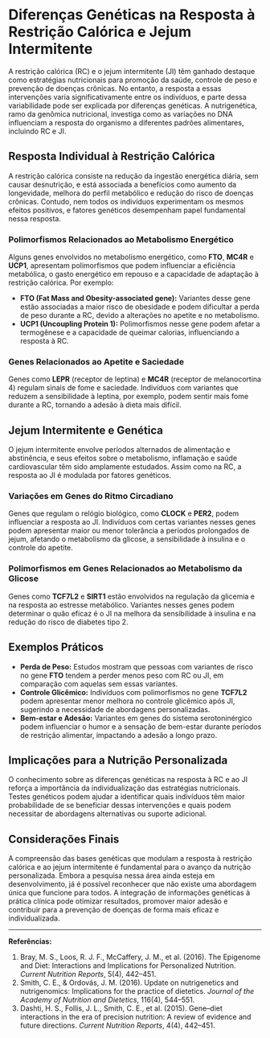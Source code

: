 
# Diferenças Genéticas na Resposta à Restrição Calórica e Jejum Intermitente

A restrição calórica (RC) e o jejum intermitente (JI) têm ganhado destaque como estratégias nutricionais para promoção da saúde, controle de peso e prevenção de doenças crônicas. No entanto, a resposta a essas intervenções varia significativamente entre os indivíduos, e parte dessa variabilidade pode ser explicada por diferenças genéticas. A nutrigenética, ramo da genômica nutricional, investiga como as variações no DNA influenciam a resposta do organismo a diferentes padrões alimentares, incluindo RC e JI.

## Resposta Individual à Restrição Calórica

A restrição calórica consiste na redução da ingestão energética diária, sem causar desnutrição, e está associada a benefícios como aumento da longevidade, melhora do perfil metabólico e redução do risco de doenças crônicas. Contudo, nem todos os indivíduos experimentam os mesmos efeitos positivos, e fatores genéticos desempenham papel fundamental nessa resposta.

### Polimorfismos Relacionados ao Metabolismo Energético

Alguns genes envolvidos no metabolismo energético, como **FTO**, **MC4R** e **UCP1**, apresentam polimorfismos que podem influenciar a eficiência metabólica, o gasto energético em repouso e a capacidade de adaptação à restrição calórica. Por exemplo:

- **FTO (Fat Mass and Obesity-associated gene):** Variantes desse gene estão associadas a maior risco de obesidade e podem dificultar a perda de peso durante a RC, devido a alterações no apetite e no metabolismo.
- **UCP1 (Uncoupling Protein 1):** Polimorfismos nesse gene podem afetar a termogênese e a capacidade de queimar calorias, influenciando a resposta à RC.

### Genes Relacionados ao Apetite e Saciedade

Genes como **LEPR** (receptor de leptina) e **MC4R** (receptor de melanocortina 4) regulam sinais de fome e saciedade. Indivíduos com variantes que reduzem a sensibilidade à leptina, por exemplo, podem sentir mais fome durante a RC, tornando a adesão à dieta mais difícil.

## Jejum Intermitente e Genética

O jejum intermitente envolve períodos alternados de alimentação e abstinência, e seus efeitos sobre o metabolismo, inflamação e saúde cardiovascular têm sido amplamente estudados. Assim como na RC, a resposta ao JI é modulada por fatores genéticos.

### Variações em Genes do Ritmo Circadiano

Genes que regulam o relógio biológico, como **CLOCK** e **PER2**, podem influenciar a resposta ao JI. Indivíduos com certas variantes nesses genes podem apresentar maior ou menor tolerância a períodos prolongados de jejum, afetando o metabolismo da glicose, a sensibilidade à insulina e o controle do apetite.

### Polimorfismos em Genes Relacionados ao Metabolismo da Glicose

Genes como **TCF7L2** e **SIRT1** estão envolvidos na regulação da glicemia e na resposta ao estresse metabólico. Variantes nesses genes podem determinar o quão eficaz é o JI na melhora da sensibilidade à insulina e na redução do risco de diabetes tipo 2.

## Exemplos Práticos

- **Perda de Peso:** Estudos mostram que pessoas com variantes de risco no gene **FTO** tendem a perder menos peso com RC ou JI, em comparação com aquelas sem essas variantes.
- **Controle Glicêmico:** Indivíduos com polimorfismos no gene **TCF7L2** podem apresentar menor melhora no controle glicêmico após JI, sugerindo a necessidade de abordagens personalizadas.
- **Bem-estar e Adesão:** Variantes em genes do sistema serotoninérgico podem influenciar o humor e a sensação de bem-estar durante períodos de restrição alimentar, impactando a adesão a longo prazo.

## Implicações para a Nutrição Personalizada

O conhecimento sobre as diferenças genéticas na resposta à RC e ao JI reforça a importância da individualização das estratégias nutricionais. Testes genéticos podem ajudar a identificar quais indivíduos têm maior probabilidade de se beneficiar dessas intervenções e quais podem necessitar de abordagens alternativas ou suporte adicional.

## Considerações Finais

A compreensão das bases genéticas que modulam a resposta à restrição calórica e ao jejum intermitente é fundamental para o avanço da nutrição personalizada. Embora a pesquisa nessa área ainda esteja em desenvolvimento, já é possível reconhecer que não existe uma abordagem única que funcione para todos. A integração de informações genéticas à prática clínica pode otimizar resultados, promover maior adesão e contribuir para a prevenção de doenças de forma mais eficaz e individualizada.

---

**Referências:**

1. Bray, M. S., Loos, R. J. F., McCaffery, J. M., et al. (2016). The Epigenome and Diet: Interactions and Implications for Personalized Nutrition. *Current Nutrition Reports*, 5(4), 442–451.
2. Smith, C. E., & Ordovás, J. M. (2016). Update on nutrigenetics and nutrigenomics: Implications for the practice of dietetics. *Journal of the Academy of Nutrition and Dietetics*, 116(4), 544–551.
3. Dashti, H. S., Follis, J. L., Smith, C. E., et al. (2015). Gene–diet interactions in the era of precision nutrition: A review of evidence and future directions. *Current Nutrition Reports*, 4(4), 442–451.
```
